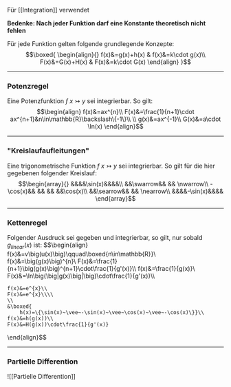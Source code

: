 Für [[Integration]] verwendet

**Bedenke: Nach jeder Funktion darf eine Konstante theoretisch nicht fehlen**

Für jede Funktion gelten folgende grundlegende Konzepte:
$$\boxed{
	\begin{align}{}
		f(x)&=g(x)+h(x) & f(x)&=k\cdot g(x)\\
		F(x)&=G(x)+H(x) & F(x)&=k\cdot G(x)
	\end{align}
}$$

---
### Potenzregel
Eine Potenzfunktion $f~x\rightarrowtail y$ sei integrierbar. So gilt:
$$\begin{align}
f(x)&=ax^{n}\\
F(x)&=\frac{1}{n+1}\cdot ax^{n+1}&n\in\mathbb{R}\backslash\{-1\}\\
\\
g(x)&=ax^{-1}\\ 
G(x)&=a\cdot \ln(x)
\end{align}$$

---
### "Kreislaufaufleitungen"
Eine trigonometrische Funktion $f~x\rightarrowtail y$ sei integrierbar. So gilt für die hier gegebenen folgender Kreislauf:
$$\begin{array}{}
	&&&&\sin(x)&&&&\\
	&&\swarrow&& && \nwarrow\\
	-\cos(x)&& && && &&\cos(x)\\
	&&\searrow&& && \nearrow\\
	&&&&-\sin(x)&&&&
\end{array}$$

---
### Kettenregel
Folgender Ausdruck sei gegeben und integrierbar, so gilt, nur sobald $g_{linear}(x)$ ist:
$$\begin{align}
	f(x)&=v\big(u(x)\big)\qquad\boxed{n\in\mathbb{R}}\\
	f(x)&=\big(g(x)\big)^{n}\\
	F(x)&=\frac{1}{n+1}\big(g(x)\big)^{n+1}\cdot\frac{1}{g'(x)}\\\\
	f(x)&=\frac{1}{g(x)}\\
	F(x)&=\ln\big(\big|g(x)\big|\big)\cdot\frac{1}{g'(x)}\\\\
	
	f(x)&=e^{x}\\
	F(x)&=e^{x}\\\\
	\\
	&\boxed{
		h(x)=\{\sin(x)~\vee~-\sin(x)~\vee~\cos(x)~\vee~-\cos(x)\}}\\
	f(x)&=h(g(x))\\
	F(x)&=H(g(x))\cdot\frac{1}{g'(x)}
\end{align}$$

---
### Partielle Differention
![[Partielle Differention]] 

